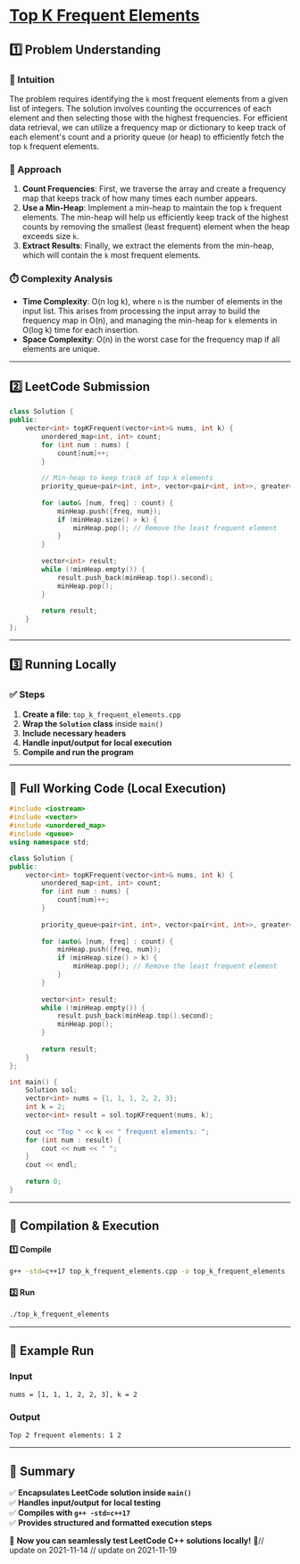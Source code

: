 # **[Top K Frequent Elements](https://leetcode.com/problems/top-k-frequent-elements/description/)**  

## **1️⃣ Problem Understanding**  
### **📌 Intuition**  
The problem requires identifying the `k` most frequent elements from a given list of integers. The solution involves counting the occurrences of each element and then selecting those with the highest frequencies. For efficient data retrieval, we can utilize a frequency map or dictionary to keep track of each element's count and a priority queue (or heap) to efficiently fetch the top `k` frequent elements.

### **🚀 Approach**  
1. **Count Frequencies**: First, we traverse the array and create a frequency map that keeps track of how many times each number appears.
2. **Use a Min-Heap**: Implement a min-heap to maintain the top `k` frequent elements. The min-heap will help us efficiently keep track of the highest counts by removing the smallest (least frequent) element when the heap exceeds size `k`.
3. **Extract Results**: Finally, we extract the elements from the min-heap, which will contain the `k` most frequent elements.

### **⏱️ Complexity Analysis**  
- **Time Complexity**: O(n log k), where `n` is the number of elements in the input list. This arises from processing the input array to build the frequency map in O(n), and managing the min-heap for `k` elements in O(log k) time for each insertion.
- **Space Complexity**: O(n) in the worst case for the frequency map if all elements are unique.

---  

## **2️⃣ LeetCode Submission**  
```cpp
class Solution {
public:
    vector<int> topKFrequent(vector<int>& nums, int k) {
        unordered_map<int, int> count;
        for (int num : nums) {
            count[num]++;
        }
        
        // Min-heap to keep track of top k elements
        priority_queue<pair<int, int>, vector<pair<int, int>>, greater<pair<int, int>>> minHeap;
        
        for (auto& [num, freq] : count) {
            minHeap.push({freq, num});
            if (minHeap.size() > k) {
                minHeap.pop(); // Remove the least frequent element
            }
        }
        
        vector<int> result;
        while (!minHeap.empty()) {
            result.push_back(minHeap.top().second);
            minHeap.pop();
        }
        
        return result;
    }
};
```  

---  

## **3️⃣ Running Locally**  
### **✅ Steps**  
1. **Create a file**: `top_k_frequent_elements.cpp`  
2. **Wrap the `Solution` class** inside `main()`  
3. **Include necessary headers**  
4. **Handle input/output for local execution**  
5. **Compile and run the program**  

---  

## **📝 Full Working Code (Local Execution)**  
```cpp
#include <iostream>
#include <vector>
#include <unordered_map>
#include <queue>
using namespace std;

class Solution {
public:
    vector<int> topKFrequent(vector<int>& nums, int k) {
        unordered_map<int, int> count;
        for (int num : nums) {
            count[num]++;
        }
        
        priority_queue<pair<int, int>, vector<pair<int, int>>, greater<pair<int, int>>> minHeap;
        
        for (auto& [num, freq] : count) {
            minHeap.push({freq, num});
            if (minHeap.size() > k) {
                minHeap.pop(); // Remove the least frequent element
            }
        }
        
        vector<int> result;
        while (!minHeap.empty()) {
            result.push_back(minHeap.top().second);
            minHeap.pop();
        }
        
        return result;
    }
};

int main() {
    Solution sol;
    vector<int> nums = {1, 1, 1, 2, 2, 3};
    int k = 2;
    vector<int> result = sol.topKFrequent(nums, k);
    
    cout << "Top " << k << " frequent elements: ";
    for (int num : result) {
        cout << num << " ";
    }
    cout << endl;
    
    return 0;
}
```  

---  

## **🔧 Compilation & Execution**  
#### **1️⃣ Compile**  
```bash
g++ -std=c++17 top_k_frequent_elements.cpp -o top_k_frequent_elements
```  

#### **2️⃣ Run**  
```bash
./top_k_frequent_elements
```  

---  

## **🎯 Example Run**  
### **Input**  
```
nums = [1, 1, 1, 2, 2, 3], k = 2
```  
### **Output**  
```
Top 2 frequent elements: 1 2 
```  

---  

## **📌 Summary**  
✅ **Encapsulates LeetCode solution inside `main()`**  
✅ **Handles input/output for local testing**  
✅ **Compiles with `g++ -std=c++17`**  
✅ **Provides structured and formatted execution steps**  

🚀 **Now you can seamlessly test LeetCode C++ solutions locally!** 🚀// update on 2021-11-14
// update on 2021-11-19
